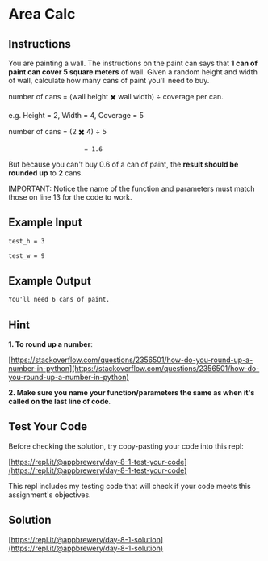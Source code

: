 # Area Calc

## Instructions

You are painting a wall. The instructions on the paint can says that **1 can of paint can cover 5 square meters** of wall. Given a random height and width of wall, calculate how many cans of paint you'll need to buy.

number of cans = (wall height ✖️ wall width) ÷ coverage per can.

e.g. Height = 2, Width = 4, Coverage = 5

number of cans = (2 ✖️ 4) ÷ 5

                         = 1.6

But because you can't buy 0.6 of a can of paint, the **result should be rounded up** to **2** cans.

IMPORTANT: Notice the name of the function and parameters must match those on line 13 for the code to work.

## Example Input

```txt
test_h = 3
```

```txt
test_w = 9
```

## Example Output

```txt
You'll need 6 cans of paint.
```

## Hint

**1. To round up a number**:

[https://stackoverflow.com/questions/2356501/how-do-you-round-up-a-number-in-python](https://stackoverflow.com/questions/2356501/how-do-you-round-up-a-number-in-python)

**2. Make sure you name your function/parameters the same as when it's called on the last line of code**.

## Test Your Code

Before checking the solution, try copy-pasting your code into this repl:

[https://repl.it/@appbrewery/day-8-1-test-your-code](https://repl.it/@appbrewery/day-8-1-test-your-code)

This repl includes my testing code that will check if your code meets this assignment's objectives.

## Solution

[https://repl.it/@appbrewery/day-8-1-solution](https://repl.it/@appbrewery/day-8-1-solution)
